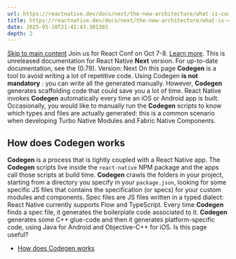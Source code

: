 ```yaml
---
url: https://reactnative.dev/docs/next/the-new-architecture/what-is-codegen
title: https://reactnative.dev/docs/next/the-new-architecture/what-is-codegen
date: 2025-05-10T21:41:43.301303
depth: 2
---
```


[Skip to main content](https://reactnative.dev/docs/next/the-new-architecture/what-is-codegen#__docusaurus_skipToContent_fallback)
Join us for React Conf on Oct 7-8. [Learn more](https://conf.react.dev).
This is unreleased documentation for React Native **Next** version.
For up-to-date documentation, see the (0.79).
Version: Next
On this page
**Codegen** is a tool to avoid writing a lot of repetitive code. Using Codegen **is not mandatory** : you can write all the generated manually. However, **Codegen** generates scaffolding code that could save you a lot of time.
React Native invokes **Codegen** automatically every time an iOS or Android app is built. Occasionally, you would like to manually run the **Codegen** scripts to know which types and files are actually generated: this is a common scenario when developing Turbo Native Modules and Fabric Native Components.
## How does Codegen works[​](https://reactnative.dev/docs/next/the-new-architecture/what-is-codegen#how-does-codegen-works "Direct link to How does Codegen works")
**Codegen** is a process that is tightly coupled with a React Native app. The **Codegen** scripts live inside the `react-native` NPM package and the apps call those scripts at build time.
**Codegen** crawls the folders in your project, starting from a directory you specify in your `package.json`, looking for some specific JS files that contains the specification (or specs) for your custom modules and components. Spec files are JS files written in a typed dialect: React Native currently supports Flow and TypeScript.
Every time **Codegen** finds a spec file, it generates the boilerplate code associated to it. **Codegen** generates some C++ glue-code and then it generates platform-specific code, using Java for Android and Objective-C++ for iOS.
Is this page useful?
  * [How does Codegen works](https://reactnative.dev/docs/next/the-new-architecture/what-is-codegen#how-does-codegen-works)



